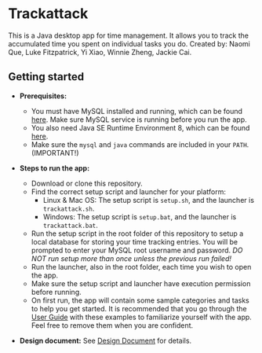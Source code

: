 # Trackattack

This is a Java desktop app for time management. It allows you to track the accumulated time you spent on individual tasks you do. Created by: Naomi Que, Luke Fitzpatrick, Yi Xiao, Winnie Zheng, Jackie Cai.

## Getting started

- **Prerequisites:** 
    - You must have MySQL installed and running, which can be found [here](https://dev.mysql.com/downloads/). Make sure MySQL service is running before you run the app.
    - You also need Java SE Runtime Environment 8, which can be found [here](http://www.oracle.com/technetwork/java/javase/downloads/jre8-downloads-2133155.html). 
    - Make sure the `mysql` and `java` commands are included in your `PATH`. (IMPORTANT!)

- **Steps to run the app:**
    - Download or clone this repository.
    - Find the correct setup script and launcher for your platform:
        - Linux & Mac OS: The setup script is `setup.sh`, and the launcher is `trackattack.sh`.
        - Windows: The setup script is `setup.bat`, and the launcher is `trackattack.bat`.
    - Run the setup script in the root folder of this repository to setup a local database for storing your time tracking entries. You will be prompted to enter your MySQL root username and password. *DO NOT run setup more than once unless the previous run failed!*
    - Run the launcher, also in the root folder, each time you wish to open the app. 
    - Make sure the setup script and launcher have execution permission before running.
    - On first run, the app will contain some sample categories and tasks to help you get started. It is recommended that you go through the [User Guide](https://github.com/yixiaoyx/time-tracker/blob/master/documentation/Help%20Document%20%E2%80%93%20How%20to%20use%20Trackattack.pdf) with these examples to familiarize yourself with the app. Feel free to remove them when you are confident.

- **Design document:** See [Design Document](https://github.com/yixiaoyx/time-tracker/blob/master/documentation/trackattack%20design%20document.pdf) for details.


[//]: # (Run 'table_changes.sql' for database changes.)
